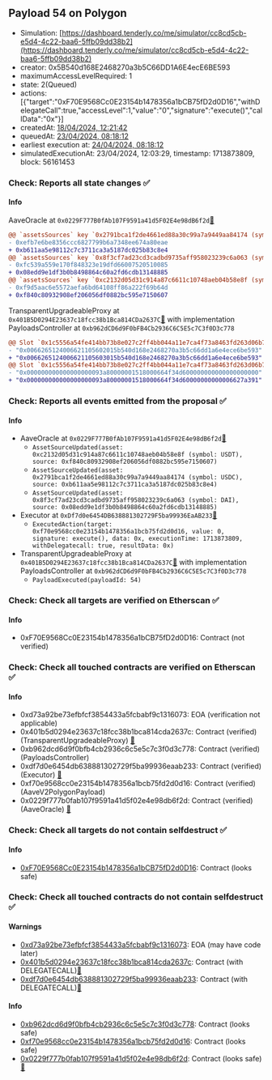 ## Payload 54 on Polygon

- Simulation: [https://dashboard.tenderly.co/me/simulator/cc8cd5cb-e5d4-4c22-baa6-5ffb09dd38b2](https://dashboard.tenderly.co/me/simulator/cc8cd5cb-e5d4-4c22-baa6-5ffb09dd38b2)
- creator: 0x5B540d168E2468270a3b5C66DD1A6E4ecE6BE593
- maximumAccessLevelRequired: 1
- state: 2(Queued)
- actions: [{"target":"0xF70E9568Cc0E23154b1478356a1bCB75fD2d0D16","withDelegateCall":true,"accessLevel":1,"value":"0","signature":"execute()","callData":"0x"}]
- createdAt: [18/04/2024, 12:21:42](https://polygonscan.com/tx/0x93b3b99a4bbdc52e7994008f90c255b73ee5c3b4b38bb17fb84ae307d5d4a8eb)
- queuedAt: [23/04/2024, 08:18:12](https://polygonscan.com/tx/0x048837170ac4973d9db291381124db77bb392544a83abc9be1f61fd1a77f2a29)
- earliest execution at: [24/04/2024, 08:18:12](https://www.epochconverter.com/countdown?q=1713946692)
- simulatedExecutionAt: 23/04/2024, 12:03:29, timestamp: 1713873809, block: 56161453
### Check: Reports all state changes :white_check_mark:

#### Info


AaveOracle at `0x0229F777B0fAb107F9591a41d5F02E4e98dB6f2d`[:ghost:](https://github.com/bgd-labs/aave-address-book "AaveV2Polygon.ORACLE")
```diff
@@ `assetsSources` key `0x2791bca1f2de4661ed88a30c99a7a9449aa84174 (symbol: USDC)` @@
- 0xefb7e6be8356ccc6827799b6a7348ee674a80eae
+ 0xb611aa5e98112c7c3711ca3a5187dc025b83c8e4
@@ `assetsSources` key `0x8f3cf7ad23cd3cadbd9735aff958023239c6a063 (symbol: DAI)` @@
- 0xfc539a559e170f848323e19dfd66007520510085
+ 0x08edd9e1df3b0b8498864c60a2fd6cdb13148885
@@ `assetsSources` key `0xc2132d05d31c914a87c6611c10748aeb04b58e8f (symbol: USDT)` @@
- 0xf9d5aac6e5572aefa6bd64108ff86a222f69b64d
+ 0xf840c80932908ef206056df0882bc595e7150607
```

TransparentUpgradeableProxy at `0x401B5D0294E23637c18fcc38b1Bca814CDa2637C`[:ghost:](https://github.com/bgd-labs/aave-address-book "GovernanceV3Polygon.PAYLOADS_CONTROLLER") with implementation PayloadsController at `0xb962dCD6d9F0bFB4Cb2936C6C5E5c7C3f0D3c778`
```diff
@@ Slot `0x1c5556a54fe414bb73b8e027c2ff4bb044a11e7ca4f73a8463fd263d06b76aa6` @@
- "0x0066265124006621105602015b540d168e2468270a3b5c66dd1a6e4ece6be593"
+ "0x0066265124006621105603015b540d168e2468270a3b5c66dd1a6e4ece6be593"
@@ Slot `0x1c5556a54fe414bb73b8e027c2ff4bb044a11e7ca4f73a8463fd263d06b76aa7` @@
- "0x000000000000000000093a80000001518000664f34d600000000000000000000"
+ "0x000000000000000000093a80000001518000664f34d60000000000006627a391"
```


### Check: Reports all events emitted from the proposal :white_check_mark:

#### Info

- AaveOracle at `0x0229F777B0fAb107F9591a41d5F02E4e98dB6f2d`[:ghost:](https://github.com/bgd-labs/aave-address-book "AaveV2Polygon.ORACLE")
  - `AssetSourceUpdated(asset: 0xc2132d05d31c914a87c6611c10748aeb04b58e8f (symbol: USDT), source: 0xf840c80932908ef206056df0882bc595e7150607)`
  - `AssetSourceUpdated(asset: 0x2791bca1f2de4661ed88a30c99a7a9449aa84174 (symbol: USDC), source: 0xb611aa5e98112c7c3711ca3a5187dc025b83c8e4)`
  - `AssetSourceUpdated(asset: 0x8f3cf7ad23cd3cadbd9735aff958023239c6a063 (symbol: DAI), source: 0x08edd9e1df3b0b8498864c60a2fd6cdb13148885)`
- Executor at `0xDf7d0e6454DB638881302729F5ba99936EaAB233`[:ghost:](https://github.com/bgd-labs/aave-address-book "AaveV2Polygon.POOL_ADMIN, AaveV3Polygon.ACL_ADMIN, GovernanceV3Polygon.EXECUTOR_LVL_1")
  - `ExecutedAction(target: 0xf70e9568cc0e23154b1478356a1bcb75fd2d0d16, value: 0, signature: execute(), data: 0x, executionTime: 1713873809, withDelegatecall: true, resultData: 0x)`
- TransparentUpgradeableProxy at `0x401B5D0294E23637c18fcc38b1Bca814CDa2637C`[:ghost:](https://github.com/bgd-labs/aave-address-book "GovernanceV3Polygon.PAYLOADS_CONTROLLER") with implementation PayloadsController at `0xb962dCD6d9F0bFB4Cb2936C6C5E5c7C3f0D3c778`
  - `PayloadExecuted(payloadId: 54)`

### Check: Check all targets are verified on Etherscan :white_check_mark:

#### Info

- 0xF70E9568Cc0E23154b1478356a1bCB75fD2d0D16: Contract (not verified) 

### Check: Check all touched contracts are verified on Etherscan :white_check_mark:

#### Info

- 0xd73a92be73efbfcf3854433a5fcbabf9c1316073: EOA (verification not applicable)
- 0x401b5d0294e23637c18fcc38b1bca814cda2637c: Contract (verified) (TransparentUpgradeableProxy) [:ghost:](https://github.com/bgd-labs/aave-address-book "GovernanceV3Polygon.PAYLOADS_CONTROLLER")
- 0xb962dcd6d9f0bfb4cb2936c6c5e5c7c3f0d3c778: Contract (verified) (PayloadsController) 
- 0xdf7d0e6454db638881302729f5ba99936eaab233: Contract (verified) (Executor) [:ghost:](https://github.com/bgd-labs/aave-address-book "AaveV2Polygon.POOL_ADMIN, AaveV3Polygon.ACL_ADMIN, GovernanceV3Polygon.EXECUTOR_LVL_1")
- 0xf70e9568cc0e23154b1478356a1bcb75fd2d0d16: Contract (verified) (AaveV2PolygonPayload) 
- 0x0229f777b0fab107f9591a41d5f02e4e98db6f2d: Contract (verified) (AaveOracle) [:ghost:](https://github.com/bgd-labs/aave-address-book "AaveV2Polygon.ORACLE")

### Check: Check all targets do not contain selfdestruct :white_check_mark:

#### Info

- [0xF70E9568Cc0E23154b1478356a1bCB75fD2d0D16](https://polygonscan.com/address/0xF70E9568Cc0E23154b1478356a1bCB75fD2d0D16): Contract (looks safe)

### Check: Check all touched contracts do not contain selfdestruct :white_check_mark:

#### Warnings

- [0xd73a92be73efbfcf3854433a5fcbabf9c1316073](https://polygonscan.com/address/0xd73a92be73efbfcf3854433a5fcbabf9c1316073): EOA (may have code later)
- [0x401b5d0294e23637c18fcc38b1bca814cda2637c](https://polygonscan.com/address/0x401b5d0294e23637c18fcc38b1bca814cda2637c): Contract (with DELEGATECALL)[:ghost:](https://github.com/bgd-labs/aave-address-book "GovernanceV3Polygon.PAYLOADS_CONTROLLER")
- [0xdf7d0e6454db638881302729f5ba99936eaab233](https://polygonscan.com/address/0xdf7d0e6454db638881302729f5ba99936eaab233): Contract (with DELEGATECALL)[:ghost:](https://github.com/bgd-labs/aave-address-book "AaveV2Polygon.POOL_ADMIN, AaveV3Polygon.ACL_ADMIN, GovernanceV3Polygon.EXECUTOR_LVL_1")

#### Info

- [0xb962dcd6d9f0bfb4cb2936c6c5e5c7c3f0d3c778](https://polygonscan.com/address/0xb962dcd6d9f0bfb4cb2936c6c5e5c7c3f0d3c778): Contract (looks safe)
- [0xf70e9568cc0e23154b1478356a1bcb75fd2d0d16](https://polygonscan.com/address/0xf70e9568cc0e23154b1478356a1bcb75fd2d0d16): Contract (looks safe)
- [0x0229f777b0fab107f9591a41d5f02e4e98db6f2d](https://polygonscan.com/address/0x0229f777b0fab107f9591a41d5f02e4e98db6f2d): Contract (looks safe)[:ghost:](https://github.com/bgd-labs/aave-address-book "AaveV2Polygon.ORACLE")


